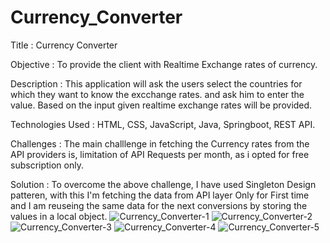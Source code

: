 # Currency_Converter

Title : Currency Converter

Objective : To provide the client with Realtime Exchange rates of currency.

Description : This application will ask the users select the countries for which they want to know the excchange rates. and ask him to enter the value. Based on the input given realtime exchange rates will be provided.

Technologies Used : HTML, CSS, JavaScript, Java, Springboot, REST API.

Challenges : The main challlenge in fetching the Currency rates from the API providers is, limitation of API Requests per month, as i opted for free subscription only.

Solution : To overcome the above challenge, I have used Singleton Design patteren, with this I'm fetching the data from API layer Only for First time and I am reuseing the same data for the next conversions by storing the values in a local object.
![Currency_Converter-1](https://user-images.githubusercontent.com/110471357/185733976-857f6495-7ebc-446c-a1f2-d811ed2967a5.png)
![Currency_Converter-2](https://user-images.githubusercontent.com/110471357/185733986-00c705fa-4533-4992-92bf-2ace9ee8cbb6.png)
![Currency_Converter-3](https://user-images.githubusercontent.com/110471357/185734003-5ea79b01-b7a2-45ae-8c0b-2c89bf5f3e40.png)
![Currency_Converter-4](https://user-images.githubusercontent.com/110471357/185734006-fe74d5f0-c2e1-49a3-a783-adff783ddd81.png)
![Currency_Converter-5](https://user-images.githubusercontent.com/110471357/185734009-5a759ce9-b3b8-4797-b23d-dc746db0dd46.png)
